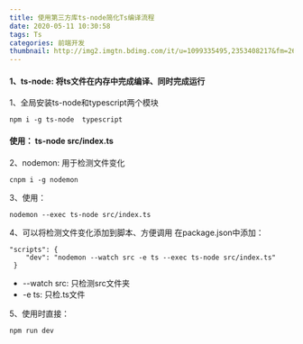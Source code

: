 ```yaml
---
title: 使用第三方库ts-node简化Ts编译流程
date: 2020-05-11 10:30:58
tags: Ts
categories: 前端开发 
thumbnail: http://img2.imgtn.bdimg.com/it/u=1099335495,2353408217&fm=26&gp=0.jpg
---
```


#### 1、ts-node: 将ts文件在内存中完成编译、同时完成运行

1、全局安装ts-node和typescript两个模块
```
npm i -g ts-node  typescript 

```

#### 使用： ts-node src/index.ts

2、nodemon: 用于检测文件变化
```
cnpm i -g nodemon
```
3、使用：
```
nodemon --exec ts-node src/index.ts
```
4、可以将检测文件变化添加到脚本、方便调用
在package.json中添加：
```
"scripts": {
    "dev": "nodemon --watch src -e ts --exec ts-node src/index.ts"
 }
 ```
 * --watch src: 只检测src文件夹
 * -e ts: 只检.ts文件

5、使用时直接：
```
npm run dev
```